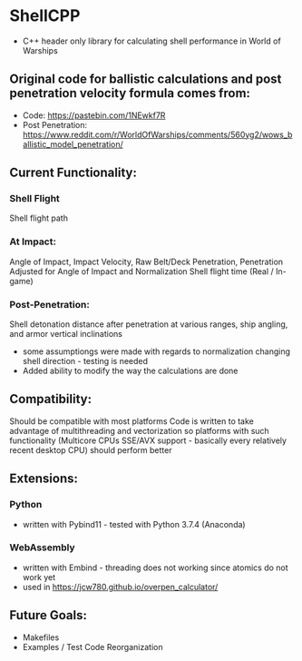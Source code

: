 # ShellCPP
- C++ header only library for calculating shell performance in World of Warships
## Original code for ballistic calculations and post penetration velocity formula comes from: 
- Code: https://pastebin.com/1NEwkf7R
- Post Penetration: https://www.reddit.com/r/WorldOfWarships/comments/560yg2/wows_ballistic_model_penetration/
## Current Functionality:
### Shell Flight
Shell flight path
### At Impact:
Angle of Impact, Impact Velocity, Raw Belt/Deck Penetration, Penetration Adjusted for Angle of Impact and Normalization
Shell flight time (Real / In-game)
### Post-Penetration:
Shell detonation distance after penetration at various ranges, ship angling, and armor vertical inclinations
- some assumptiongs were made with regards to normalization changing shell direction - testing is needed
- Added ability to modify the way the calculations are done 
## Compatibility:
Should be compatible with most platforms
Code is written to take advantage of multithreading and vectorization so platforms with such functionality (Multicore CPUs SSE/AVX support - basically every relatively recent desktop CPU) should perform better
## Extensions:
### Python 
- written with Pybind11 - tested with Python 3.7.4 (Anaconda)
### WebAssembly 
- written with Embind - threading does not working since atomics do not work yet
- used in https://jcw780.github.io/overpen_calculator/ 
## Future Goals:
- Makefiles
- Examples / Test Code Reorganization




